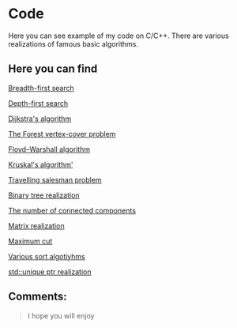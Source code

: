 # Code
 Here you can see example of my code on C/C++. There are various realizations of famous basic algorithms.
## Here you can find
[Breadth-first search](https://github.com/RuS2m/CODE/tree/master/BFS)

[Depth-first search](https://github.com/RuS2m/CODE/tree/master/DFS)

[Dijkstra's algorithm](https://github.com/RuS2m/CODE/tree/master/Dijkstra)

[The Forest vertex-cover problem](https://github.com/RuS2m/CODE/tree/master/FVC)

[Floyd–Warshall algorithm](https://github.com/RuS2m/CODE/tree/master/Floyd–Warshall)

[Kruskal's algorithm'](https://github.com/RuS2m/CODE/tree/master/Kruskal)

[Travelling salesman problem](https://github.com/RuS2m/CODE/tree/master/TSP)

[Binary tree realization](https://github.com/RuS2m/CODE/tree/master/bin_tree)

[The number of connected components](https://github.com/RuS2m/CODE/tree/master/component_counter)

[Matrix realization](https://github.com/RuS2m/CODE/tree/master/matrix)

[Maximum cut](https://github.com/RuS2m/CODE/tree/master/max_cut)

[Various sort algotiyhms](https://github.com/RuS2m/CODE/tree/master/sorts)

[std::unique ptr realization](https://github.com/RuS2m/CODE/tree/master/unique_ptr)

    
## Comments:
> I hope you will enjoy
